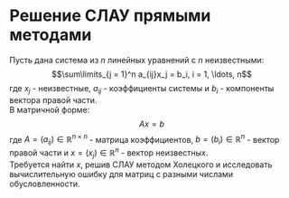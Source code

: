 # Решение СЛАУ прямыми методами

Пусть дана система из $n$ линейных уравнений с $n$ неизвестными:  
		$$\sum\limits_{j = 1}^n a_{ij}x_j = b_i, i = 1, \ldots, n$$
где $x_j$ - неизвестные, $a_{ij}$ - коэффициенты системы и $b_i$ - компоненты вектора правой части.  
В матричной форме:  
		$$Ax = b$$
где $A = (a_{ij}) \in \mathbb{R} ^{n \times n}$ - матрица коэффициентов, $b = (b_i) \in \mathbb{R}^n$ - вектор правой части и $x = (x_j) \in \mathbb{R}^n$ - вектор неизвестных.  
Требуется найти $x$, решив СЛАУ методом Холецкого и исследовать вычислительную ошибку для матриц с разными числами обусловленности.